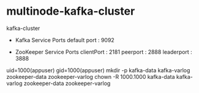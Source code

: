 # multinode-kafka-cluster

kafka-cluster
- Kafka Service Ports
default port : 9092

- ZooKeeper Service Ports
clientPort : 2181
peerport : 2888
leaderport : 3888

uid=1000(appuser) gid=1000(appuser)
mkdir -p kafka-data kafka-varlog zookeeper-data zookeeper-varlog
chown -R 1000.1000 kafka-data kafka-varlog zookeeper-data zookeeper-varlog
